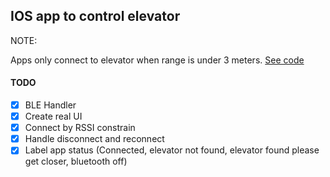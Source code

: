 ## IOS app to control elevator

NOTE:

Apps only connect to elevator when range is under 3 meters. [See code](https://github.com/samuelbles07/ble-elevator-ios/blob/main/ElevatorButton/BLEManager.swift#L63)

#### TODO

- [X] BLE Handler
- [X] Create real UI
- [X] Connect by RSSI constrain
- [X] Handle disconnect and reconnect
- [X] Label app status (Connected, elevator not found, elevator found please get closer, bluetooth off)
